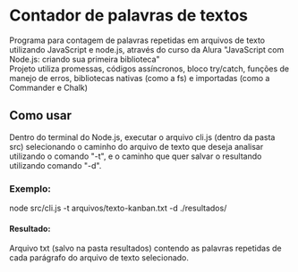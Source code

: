 # Contador de palavras de textos
Programa para contagem de palavras repetidas em arquivos de texto utilizando JavaScript e node.js, através do curso da Alura "JavaScript com Node.js: criando sua primeira biblioteca"\
Projeto utiliza promessas, códigos assíncronos, bloco try/catch, funções de manejo de erros, bibliotecas nativas (como a fs) e importadas (como a Commander e Chalk)
## Como usar
Dentro do terminal do Node.js, executar o arquivo cli.js (dentro da pasta src) selecionando o caminho do arquivo de texto que deseja analisar utilizando o comando "-t", e o caminho que quer salvar o resultando utilizando comando "-d".
### Exemplo:
node src/cli.js -t arquivos/texto-kanban.txt -d ./resultados/
#### Resultado:
Arquivo txt (salvo na pasta resultados) contendo as palavras repetidas de cada parágrafo do arquivo de texto selecionado.
